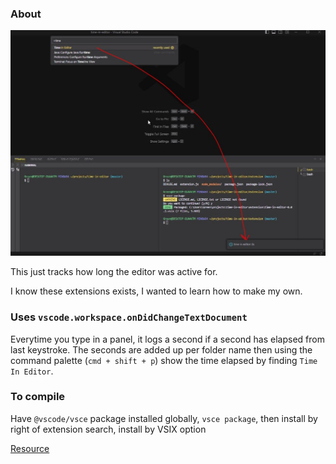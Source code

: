 ### About

<img src="./extension.JPG"/>

This just tracks how long the editor was active for.

I know these extensions exists, I wanted to learn how to make my own.

### Uses `vscode.workspace.onDidChangeTextDocument`

Everytime you type in a panel, it logs a second if a second has elapsed from last keystroke. The seconds are added up per folder name then using the command palette (`cmd + shift + p`) show the time elapsed by finding `Time In Editor`.

### To compile

Have `@vscode/vsce` package installed globally, `vsce package`, then install by right of extension search, install by VSIX option

[Resource](https://code.visualstudio.com/api/working-with-extensions/publishing-extension)
